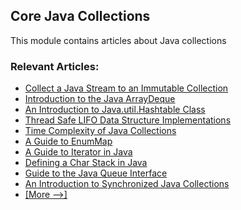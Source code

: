## Core Java Collections

This module contains articles about Java collections

### Relevant Articles: 
- [Collect a Java Stream to an Immutable Collection](https://www.baeldung.com/java-stream-immutable-collection)
- [Introduction to the Java ArrayDeque](https://www.baeldung.com/java-array-deque)
- [An Introduction to Java.util.Hashtable Class](https://www.baeldung.com/java-hash-table)
- [Thread Safe LIFO Data Structure Implementations](https://www.baeldung.com/java-lifo-thread-safe)
- [Time Complexity of Java Collections](https://www.baeldung.com/java-collections-complexity)
- [A Guide to EnumMap](https://www.baeldung.com/java-enum-map)
- [A Guide to Iterator in Java](https://www.baeldung.com/java-iterator)
- [Defining a Char Stack in Java](https://www.baeldung.com/java-char-stack)
- [Guide to the Java Queue Interface](https://www.baeldung.com/java-queue)
- [An Introduction to Synchronized Java Collections](https://www.baeldung.com/java-synchronized-collections)
- [[More -->]](/core-java-modules/core-java-collections-2)